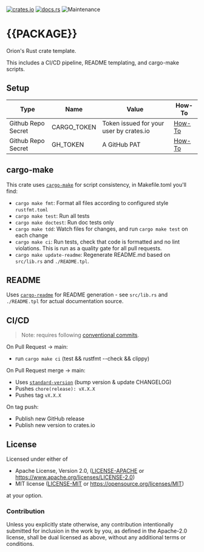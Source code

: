 [![crates.io](https://img.shields.io/crates/v/{{PACKAGE}}.svg)](https://crates.io/crates/{{PACKAGE}})
[![docs.rs](https://docs.rs/{{PACKAGE}}/badge.svg)](https://docs.rs/{{PACKAGE}}/latest)
![Maintenance](https://img.shields.io/badge/maintenance-activly--developed-brightgreen.svg)

# {{PACKAGE}}

Orion's Rust crate template.

This includes a CI/CD pipeline, README templating, and cargo-make scripts.

## Setup
|Type|Name|Value|How-To|
|--|--|--|--|
|Github Repo Secret|CARGO_TOKEN|Token issued for your user by crates.io|[How-To](https://doc.rust-lang.org/cargo/reference/publishing.html#before-your-first-publish)|
|Github Repo Secret|GH_TOKEN|A GitHub PAT|[How-To](https://docs.github.com/en/github/authenticating-to-github/creating-a-personal-access-token)|

## cargo-make
This crate uses [`cargo-make`] for script consistency, in Makefile.toml you'll find:
  - `cargo make fmt`: Format all files according to configured style `rustfmt.toml`
  - `cargo make test`: Run all tests
  - `cargo make doctest`: Run doc tests only
  - `cargo make tdd`: Watch files for changes, and run `cargo make test` on each change
  - `cargo make ci`: Run tests, check that code is formatted and no lint violations.
                     This is run as a quality gate for all pull requests.
  - `cargo make update-readme`: Regenerate README.md based on `src/lib.rs` and `./README.tpl`.

## README
Uses [`cargo-readme`] for README generation -
see `src/lib.rs` and `./README.tpl` for actual documentation source.

## CI/CD
> Note: requires following [conventional commits].

On Pull Request -> main:
  - run `cargo make ci` (test && rustfmt --check && clippy)

On Pull Request merge -> main:
  - Uses [`standard-version`] (bump version & update CHANGELOG)
  - Pushes `chore(release): vX.X.X`
  - Pushes tag `vX.X.X`

On tag push:
  - Publish new GitHub release
  - Publish new version to crates.io

[`cargo-make`]: https://github.com/sagiegurari/cargo-make/
[`cargo-readme`]: https://github.com/livioribeiro/cargo-readme
[`standard-version`]: https://www.npmjs.com/package/standard-version
[conventional commits]: https://www.conventionalcommits.org/en/v1.0.0/

## License

Licensed under either of

* Apache License, Version 2.0, ([LICENSE-APACHE](LICENSE-APACHE) or https://www.apache.org/licenses/LICENSE-2.0)
* MIT license ([LICENSE-MIT](LICENSE-MIT) or https://opensource.org/licenses/MIT)

at your option.

### Contribution

Unless you explicitly state otherwise, any contribution intentionally
submitted for inclusion in the work by you, as defined in the Apache-2.0
license, shall be dual licensed as above, without any additional terms or
conditions.
